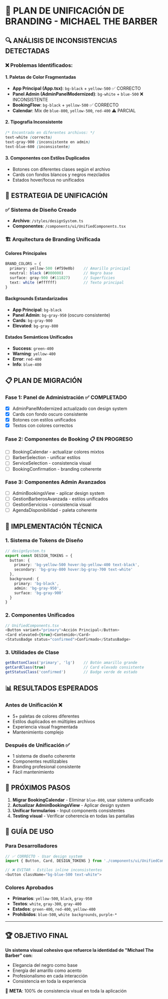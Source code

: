 # 🎨 PLAN DE UNIFICACIÓN DE BRANDING - MICHAEL THE BARBER

## 🔍 ANÁLISIS DE INCONSISTENCIAS DETECTADAS

### ❌ **Problemas Identificados:**

#### 1. **Paletas de Color Fragmentadas**
- **App Principal (App.tsx)**: `bg-black` + `yellow-500` ✅ CORRECTO
- **Panel Admin (AdminPanelModernized)**: `bg-white` + `blue-500` ❌ INCONSISTENTE
- **BookingFlow**: `bg-black` + `yellow-500` ✅ CORRECTO
- **Calendar**: Mix de `blue-800`, `yellow-500`, `red-400` ⚠️ PARCIAL

#### 2. **Tipografía Inconsistente**
```css
/* Encontrado en diferentes archivos: */
text-white (correcto)
text-gray-900 (inconsistente en admin)
text-blue-600 (inconsistente)
```

#### 3. **Componentes con Estilos Duplicados**
- Botones con diferentes clases según el archivo
- Cards con fondos blancos y negros mezclados
- Estados hover/focus no unificados

## 🎯 ESTRATEGIA DE UNIFICACIÓN

### ✅ **Sistema de Diseño Creado**
- **Archivo**: `/styles/designSystem.ts`
- **Componentes**: `/components/ui/UnifiedComponents.tsx`

### 🏗️ **Arquitectura de Branding Unificada**

#### **Colores Principales**
```typescript
BRAND_COLORS = {
  primary: yellow-500 (#f59e0b)    // Amarillo principal
  neutral: black (#000000)         // Negro base
  surface: gray-900 (#111827)      // Superficies
  text: white (#ffffff)            // Texto principal
}
```

#### **Backgrounds Estandarizados**
- **App Principal**: `bg-black`
- **Panel Admin**: `bg-gray-950` (oscuro consistente)
- **Cards**: `bg-gray-900` 
- **Elevated**: `bg-gray-800`

#### **Estados Semánticos Unificados**
- **Success**: `green-400`
- **Warning**: `yellow-400` 
- **Error**: `red-400`
- **Info**: `blue-400`

## 📋 PLAN DE MIGRACIÓN

### **Fase 1: Panel de Administración** ✅ COMPLETADO
- [x] AdminPanelModernized actualizado con design system
- [x] Cards con fondo oscuro consistente
- [x] Botones con estilos unificados
- [x] Textos con colores correctos

### **Fase 2: Componentes de Booking** 📋 EN PROGRESO
- [ ] BookingCalendar - actualizar colores mixtos
- [ ] BarberSelection - unificar estilos
- [ ] ServiceSelection - consistencia visual
- [ ] BookingConfirmation - branding coherente

### **Fase 3: Componentes Admin Avanzados**
- [ ] AdminBookingsView - aplicar design system
- [ ] GestionBarberosAvanzada - estilos unificados
- [ ] GestionServicios - consistencia visual
- [ ] AgendaDisponibilidad - paleta coherente

## 🔧 IMPLEMENTACIÓN TÉCNICA

### **1. Sistema de Tokens de Diseño**
```typescript
// designSystem.ts
export const DESIGN_TOKENS = {
  button: {
    primary: 'bg-yellow-500 hover:bg-yellow-400 text-black',
    secondary: 'bg-gray-800 hover:bg-gray-700 text-white'
  },
  background: {
    primary: 'bg-black',
    admin: 'bg-gray-950',
    surface: 'bg-gray-900'
  }
}
```

### **2. Componentes Unificados**
```typescript
// UnifiedComponents.tsx
<Button variant="primary">Acción Principal</Button>
<Card elevated={true}>Contenido</Card>
<StatusBadge status="confirmed">Confirmado</StatusBadge>
```

### **3. Utilidades de Clase**
```typescript
getButtonClass('primary', 'lg')    // Botón amarillo grande
getCardClass(true)                 // Card elevado consistente
getStatusClass('confirmed')        // Badge verde de estado
```

## 📊 RESULTADOS ESPERADOS

### **Antes de Unificación** ❌
- 5+ paletas de colores diferentes
- Estilos duplicados en múltiples archivos
- Experiencia visual fragmentada
- Mantenimiento complejo

### **Después de Unificación** ✅
- 1 sistema de diseño coherente
- Componentes reutilizables
- Branding profesional consistente
- Fácil mantenimiento

## 🚀 PRÓXIMOS PASOS

1. **Migrar BookingCalendar** - Eliminar `blue-800`, usar sistema unificado
2. **Actualizar AdminBookingsView** - Aplicar design system
3. **Unificar formularios** - Input components consistentes
4. **Testing visual** - Verificar coherencia en todas las pantallas

## 🎨 GUÍA DE USO

### **Para Desarrolladores**
```typescript
// ✅ CORRECTO - Usar design system
import { Button, Card, DESIGN_TOKENS } from './components/ui/UnifiedComponents';

// ❌ EVITAR - Estilos inline inconsistentes  
<button className="bg-blue-500 text-white">
```

### **Colores Aprobados**
- **Primarios**: `yellow-500`, `black`, `gray-950`
- **Textos**: `white`, `gray-300`, `gray-400`
- **Estados**: `green-400`, `red-400`, `yellow-400`
- **Prohibidos**: `blue-500`, `white backgrounds`, `purple-*`

---

## 🏆 OBJETIVO FINAL

**Un sistema visual cohesivo que refuerce la identidad de "Michael The Barber" con:**
- Elegancia del negro como base
- Energía del amarillo como acento
- Profesionalismo en cada interacción
- Consistencia en toda la experiencia

🎯 **META**: 100% de consistencia visual en toda la aplicación
